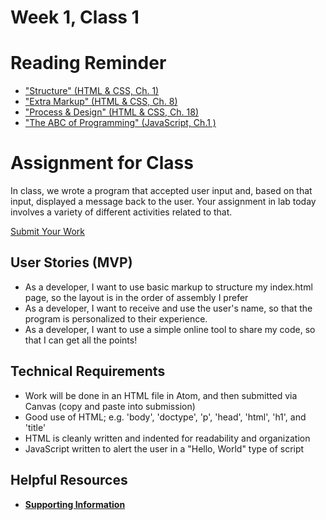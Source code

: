# Week 1, Class 1

# Reading Reminder

* ["Structure" (HTML & CSS, Ch. 1)](https://canvas.instructure.com/courses/990777/assignments/4229981)
* ["Extra Markup" (HTML & CSS, Ch. 8)](https://canvas.instructure.com/courses/990777/assignments/4229987)
* ["Process & Design" (HTML & CSS, Ch. 18)](https://canvas.instructure.com/courses/990777/assignments/4229962)
* ["The ABC of Programming" (JavaScript, Ch.1 )](https://canvas.instructure.com/courses/990777/assignments/4229990)

# Assignment for Class
In class, we wrote a program that accepted user input and, based on that input, displayed a message back to the user. Your assignment in lab today involves a variety of different activities related to that.

[Submit Your Work](https://canvas.instructure.com/courses/990777/assignments/4229992)

## User Stories (MVP)
 - As a developer, I want to use basic markup to structure my index.html page, so the layout is in the order of assembly I prefer
 - As a developer, I want to receive and use the user's name, so that the program is personalized to their experience.
 - As a developer, I want to use a simple online tool to share my code, so that I can get all the points!

## Technical Requirements
 - Work will be done in an HTML file in Atom, and then submitted via Canvas (copy and paste into submission)
 - Good use of HTML; e.g. 'body', 'doctype', 'p', 'head', 'html', 'h1', and 'title'
 - HTML is cleanly written and indented for readability and organization
 - JavaScript written to alert the user in a "Hello, World" type of script

## Helpful Resources
- [**Supporting Information**](support.md)
